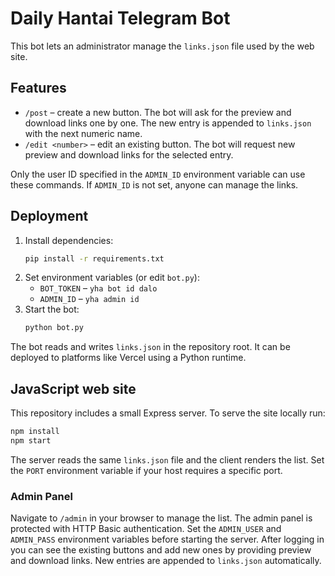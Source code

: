 # Daily Hantai Telegram Bot

This bot lets an administrator manage the `links.json` file used by the web site.

## Features

- `/post` – create a new button. The bot will ask for the preview and download
  links one by one. The new entry is appended to `links.json` with the next
  numeric name.
- `/edit <number>` – edit an existing button. The bot will request new preview
  and download links for the selected entry.

Only the user ID specified in the `ADMIN_ID` environment variable can use these
commands. If `ADMIN_ID` is not set, anyone can manage the links.

## Deployment

1. Install dependencies:
   ```bash
   pip install -r requirements.txt
   ```
2. Set environment variables (or edit `bot.py`):
   - `BOT_TOKEN` – `yha bot id dalo`
   - `ADMIN_ID` – `yha admin id`
3. Start the bot:
   ```bash
   python bot.py
   ```

The bot reads and writes `links.json` in the repository root. It can be
deployed to platforms like Vercel using a Python runtime.

## JavaScript web site

This repository includes a small Express server. To serve the site locally run:

```bash
npm install
npm start
```

The server reads the same `links.json` file and the client renders the list. Set the `PORT` environment variable if your host requires a specific port.

### Admin Panel

Navigate to `/admin` in your browser to manage the list. The admin panel is protected with HTTP Basic authentication. Set the `ADMIN_USER` and `ADMIN_PASS` environment variables before starting the server. After logging in you can see the existing buttons and add new ones by providing preview and download links. New entries are appended to `links.json` automatically.
